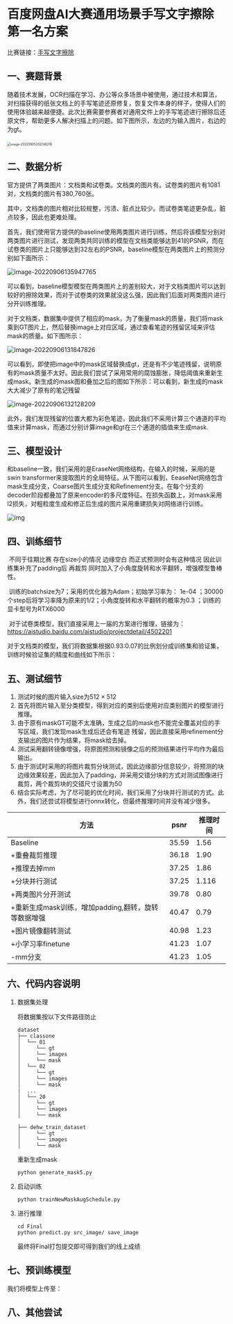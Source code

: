 

# 百度网盘AI大赛通用场景手写文字擦除第一名方案

比赛链接：[手写文字擦除](https://aistudio.baidu.com/aistudio/competition/detail/347/0/introduction)

## 一、赛题背景

​	随着技术发展，OCR扫描在学习、办公等众多场景中被使用，通过技术和算法，对扫描获得的纸张文档上的手写笔迹还原修复，恢复文件本身的样子，使得人们的使用体验越来越便捷。此次比赛需要参赛者对通用文件上的手写笔迹进行擦除后还原文件，帮助更多人解决扫描上的问题。如下图所示，左边的为输入图片，右边的为gt。

​	 <img src=".assets/image-20220905202246216.png" alt="image-20220905202246216" style="zoom:50%;" />

## 二、数据分析

官方提供了两类图片：文档类和试卷类。文档类的图片有。试卷类的图片有1081对，文档类的图片有380,760张。

其中，文档类的图片相对比较规整，污渍、脏点比较少。而试卷类笔迹更杂乱，脏点较多，因此也更难处理。

首先，我们使用官方提供的baseline使用两类图片进行训练，然后将该模型分别对两类图片进行测试，发现两类共同训练的模型在文档类能够达到41的PSNR，而在试卷类的图片上只能够达到32左右的PSNR，baseline模型在两类图片上的预测分别如下面所示：

<img src=".assets/image-20220906135947765.png" alt="image-20220906135947765"  />

可以看到，baseline模型模型在两类图片上的差别较大，对于文档类图片可以达到较好的擦除效果，而对于试卷类的效果就没这么强，因此我们后面对两类图片进行分开训练推理。

对于文档类，数据集中提供了相应的mask，为了衡量mask的质量，我们将mask乘到GT图片上，然后替换image上对应区域，通过查看笔迹的残留区域来评估mask的质量。如下图所示：

![image-20220906131847826](.assets/image-20220906131847826.png)

​	可以看到，即使把image中的mask区域替换成gt，还是有不少笔迹残留，说明原有的mask质量不太好。因此我们尝试了采用常用的腐蚀膨胀，降低阈值来重新生成mask。新生成的mask图和叠加之后的图如下所示：可以看到，新生成的mask大大减少了原有的笔记残留

![image-20220906132128209](.assets/image-20220906132128209.png)

此外，我们发现残留的位置大都为彩色笔迹，因此我们不采用计算三个通道的平均值来计算mask，而通过分别计算image和gt在三个通道的插值来生成mask.



## 三、模型设计

和baseline一致，我们采用的是EraseNet网络结构，在输入的时候，采用的是swin transformer来提取图片的全局特征。从下图可以看到，EeaseNet网络包含mask生成分支，Coarse图片生成分支和Refinement分支。在每个分支的decoder阶段都叠加了原来encoder的多尺度特征。在损失函数上，对mask采用l2损失，对粗粒度生成和修正后生成的图片采用重建损失对网络进行训练。



![img](.assets/791b8bc051904654a22ffa069f2a36c6549b9e07b7de42489bc1c5fb74ee7df2.png)

## 四、训练细节

​	不同于往期比赛  存在size小的情况  边缘空白   而正式预测时会有这种情况  因此训练集补充了padding后 再裁剪  同时加入了小角度旋转和水平翻转，增强模型鲁棒性。

​	训练的batchsize为7；采用的优化器为Adam；初始学习率为： 1e-04 ；30000个step后将学习率降为原来的1/2；小角度旋转和水平翻转的概率为0.3 ；训练的显卡型号为RTX6000

​	对于试卷类模型，我们直接采用上一届的方案进行推理，链接为：https://aistudio.baidu.com/aistudio/projectdetail/4502201

​	对于文档类的模型，我们将数据集根据0.93:0.07的比例划分成训练集和验证集，训练时候验证集的精度和曲线如下所示：







## 五、测试细节

1. 测试时候的图片输入size为$512\times 512$
2. 首先将图片输入至分类模型，得到对应的类别后使用对应类别图片的模型进行推理。
3. 由于原有maskGT可能不太准确，生成之后的mask也不能完全覆盖对应的手写区域，我们发现mask生成后还会有笔迹 残留，因此直接采用refinement分支输出的图片作为结果，将mask给去掉。
4. 测试采用翻转镜像增强，将原图预测和镜像之后的预测结果进行平均作为最后输出。
5. 由于测试时采用的将图片裁剪分块测试，因此边缘部分信息较少，将预测的块边缘效果较差，因此加入了padding，并采用交错分块的方式对测试图像进行裁剪，两个裁剪块的交错尺寸设置为50
6. 结合实际考虑，为了尽可能的优化时间，我们采用了分块并行测试的方式。此外，我们还尝试将模型进行onnx转化，但最终推理时间并没有减少很多。

| 方法                                                | psnr  | 推理时间 |
| --------------------------------------------------- | ----- | -------- |
| Baseline                                            | 35.59 | 1.56     |
| +重叠裁剪推理                                       | 36.18 | 1.90     |
| +推理去掉mm                                         | 37.25 | 1.86     |
| +分块并行测试                                       | 37.25 | 1.116    |
| +两类图片分开测试                                   | 39.78 | 0.80     |
| +重新生成mask训练，增加padding,翻转，旋转等数据增强 | 40.47 | 0.79     |
| +图片镜像翻转测试                                   | 40.98 | 1.23     |
| +小学习率finetune                                   | 41.23 | 1.07     |
| -mm分支                                             | 41.23 | 1.05     |

## 六、代码内容说明

1. 数据集处理

   将数据集按以下文件路径防止

     ```
     dataset
     ├── classone
     │  └── 01
     │     └── gt
     │     └── images
     │     └── mask
     │  └── 02
     │     └── gt
     │     └── images
     │     └── mask
     |  ...
     │  └── 20
     │     └── gt
     │     └── images
     │     └── mask
     
     ├── dehw_train_dataset
     │     └── gt
     │     └── images
     │     └── mask
     ```

   重新生成mask

   ```
   python generate_mask5.py
   ```

2. 启动训练

   ```
   python trainNewMaskAugSchedule.py
   ```

3. 进行推理

   ```
   cd Final
   python predict.py src_image/ save_image
   ```

   最终将Final打包提交即可得到我们的线上成绩

## 七、预训练模型

我们将模型上传至：





## 八、其他尝试

